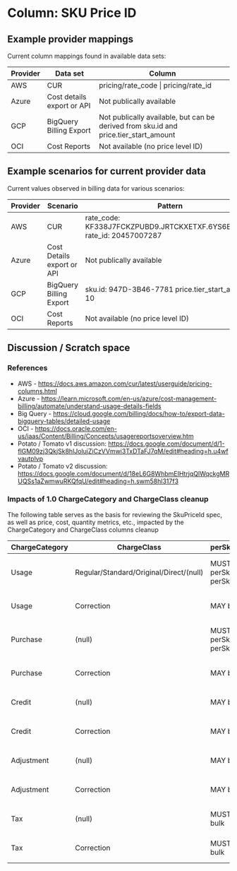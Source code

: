 # Column: SKU Price ID

## Example provider mappings

Current column mappings found in available data sets:

| Provider | Data set                | Column                             |
| ------------ | --------------------------- | -------------------------------------- |
| AWS          | CUR                         | pricing/rate\_code \| pricing/rate\_id |
| Azure        | Cost details export or API  | Not publically available                              |
| GCP          | BigQuery Billing Export            | Not publically available, but can be derived from sku.id and price.tier_start_amount                                 |
| OCI          | Cost Reports                | Not available (no price level ID)    |

## Example scenarios for current provider data

Current values observed in billing data for various scenarios:

| Provider | Scenario               | Pattern                                                              |
| ------------ | -------------------------- | ------------------------------------------------------------------------ |
| AWS          | CUR                        | rate\_code: KF338J7FCKZPUBD9.JRTCKXETXF.6YS6EN2CT7 rate\_id: 20457007287 |
| Azure        | Cost Details export or API | Not publically available                                                                         |
| GCP          | BigQuery Billing Export                  | sku.id: 947D-3B46-7781 price.tier_start_amount: 10                                                          |
| OCI          | Cost Reports               | Not available (no price level ID)                                                |

## Discussion / Scratch space

### References

* AWS - <https://docs.aws.amazon.com/cur/latest/userguide/pricing-columns.html>
* Azure - <https://learn.microsoft.com/en-us/azure/cost-management-billing/automate/understand-usage-details-fields>
* Big Query - <https://cloud.google.com/billing/docs/how-to/export-data-bigquery-tables/detailed-usage>
* OCI - <https://docs.oracle.com/en-us/iaas/Content/Billing/Concepts/usagereportsoverview.htm>
* Potato / Tomato v1 discussion: <https://docs.google.com/document/d/1-flGM09zj3QkjSk8hlJolujZiCzVVmwi3TxDTaFJ7qM/edit#heading=h.u4wfvautplvp>
* Potato / Tomato v2 discussion:\
<https://docs.google.com/document/d/18eL6G8WhbmEIHtrjqQlWqckgMRUQSs1aZwmwuRKQfqU/edit#heading=h.swm58hl317f3>

### Impacts of 1.0 ChargeCategory and ChargeClass cleanup

The following table serves as the basis for reviewing the SkuPriceId spec, as well as price, cost, quantity metrics, etc., impacted by the ChargeCategory and ChargeClass columns cleanup

| ChargeCategory | ChargeClass | perSku/bulk                       | SkuId            | SkuPriceId       |
|----------------|-------------|-----------------------------------|------------------|------------------|
| Usage          | Regular/Standard/Original/Direct/(null) | MUST be perSku and perSkuPrice    | MUST not be null | MUST not be null |
| Usage          | Correction  | MAY be bulk                       | MAY be null      | MAY be null      |
| Purchase       | (null)      | MUST be perSku and perSkuPrice    | MUST not be null | MUST not be null |
| Purchase       | Correction  | MAY be bulk                       | MAY be null      | MAY be null      |
| Credit         | (null)      | MAY be bulk                       | MAY be null      | MAY be null      |
| Credit         | Correction  | MAY be bulk                       | MAY be null      | MAY be null      |
| Adjustment     | (null)      | MAY be bulk                       | MAY be null      | MAY be null      |
| Adjustment     | Correction  | MAY be bulk                       | MAY be null      | MAY be null      |
| Tax            | (null)      | MUST be bulk                      | MUST be null     | MUST be null     |
| Tax            | Correction  | MUST be bulk                      | MUST be null     | MUST be null     |

